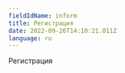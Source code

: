 ```yaml
---
fieldIdName: inform
title: Регистрация
date: 2022-09-26T14:10:21.011Z
language: ru
---
```

Регистрация